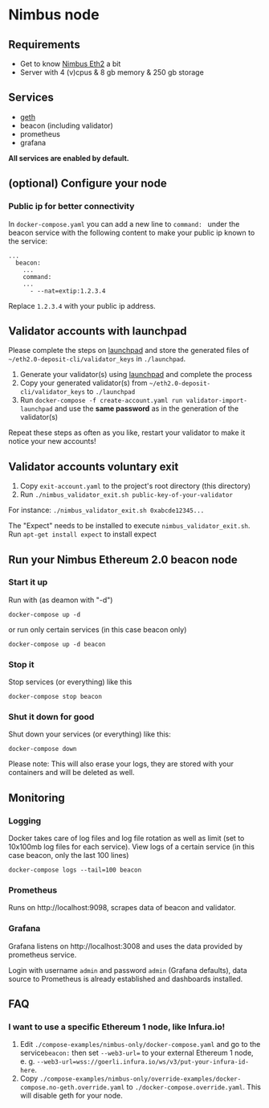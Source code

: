 # Nimbus node

## Requirements
* Get to know [Nimbus Eth2](https://nimbus.team/docs/eth2.html) a bit
* Server with 4 (v)cpus & 8 gb memory & 250 gb storage

## Services
* [geth](https://github.com/ethereum/go-ethereum)
* beacon (including validator)
* prometheus
* grafana

**All services are enabled by default.**

## (optional) Configure your node

### Public ip for better connectivity
In `docker-compose.yaml` you can add a new line to `command: ` under the beacon service with the following content to make your public ip known to the service:
```
...
  beacon:
    ...
    command:
    ...
      - --nat=extip:1.2.3.4
```
Replace `1.2.3.4` with your public ip address.

## Validator accounts with launchpad
Please complete the steps on [launchpad](https://launchpad.ethereum.org/) and store the generated files of `~/eth2.0-deposit-cli/validator_keys` in `./launchpad`. 

1. Generate your validator(s) using [launchpad](https://launchpad.ethereum.org/) and complete the process
2. Copy your generated validator(s) from `~/eth2.0-deposit-cli/validator_keys` to `./launchpad`
3. Run `docker-compose -f create-account.yaml run validator-import-launchpad` and use the **same password** as in the generation of the validator(s)

Repeat these steps as often as you like, restart your validator to make it notice your new accounts!

## Validator accounts voluntary exit

1. Copy `exit-account.yaml` to the project's root directory (this directory)
2. Run `./nimbus_validator_exit.sh public-key-of-your-validator`

For instance: `./nimbus_validator_exit.sh 0xabcde12345...`

The "Expect" needs to be installed to execute `nimbus_validator_exit.sh`. Run `apt-get install expect` to install expect

## Run your Nimbus Ethereum 2.0 beacon node

### Start it up
Run with (as deamon with "-d")
```
docker-compose up -d
```
or run only certain services (in this case beacon only)
```
docker-compose up -d beacon
```

### Stop it
Stop services (or everything) like this
```
docker-compose stop beacon
```

### Shut it down for good
Shut down your services (or everything) like this:
```
docker-compose down
```
Please note: This will also erase your logs, they are stored with your containers and will be deleted as well.

## Monitoring
### Logging
Docker takes care of log files and log file rotation as well as limit (set to 10x100mb log files for each service).
View logs of a certain service (in this case beacon, only the last 100 lines)
```
docker-compose logs --tail=100 beacon
```

### Prometheus
Runs on http://localhost:9098, scrapes data of beacon and validator.

### Grafana
Grafana listens on http://localhost:3008 and uses the data provided by prometheus service.

Login with username `admin` and password `admin` (Grafana defaults), data source to Prometheus is already established and dashboards installed.

## FAQ
### I want to use a specific Ethereum 1 node, like Infura.io!
1. Edit `./compose-examples/nimbus-only/docker-compose.yaml` and go to the service`beacon:` then set `--web3-url=` to your external Ethereum 1 node, e. g. `--web3-url=wss://goerli.infura.io/ws/v3/put-your-infura-id-here`.
2. Copy `./compose-examples/nimbus-only/override-examples/docker-compose.no-geth.override.yaml` to `./docker-compose.override.yaml`. This will disable geth for your node.
